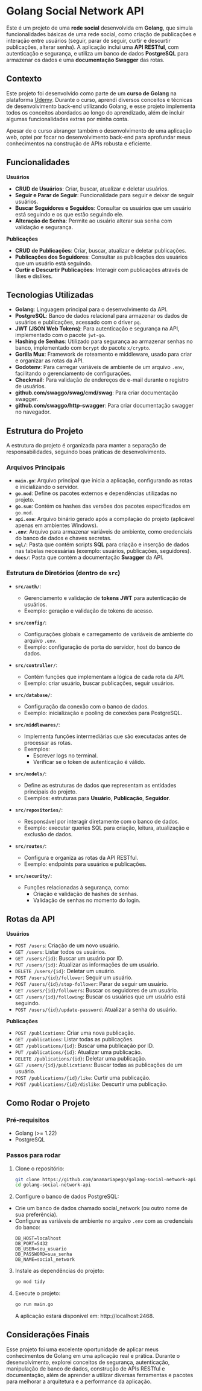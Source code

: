 # Golang Social Network API


Este é um projeto de uma **rede social** desenvolvida em **Golang**, que simula funcionalidades básicas de uma rede social, como criação de publicações e interação entre usuários (seguir, parar de seguir, curtir e descurtir publicações, alterar senha). A aplicação inclui uma **API RESTful**, com autenticação e segurança, e utiliza um banco de dados **PostgreSQL** para armazenar os dados e uma **documentação Swagger** das rotas.

## Contexto

Este projeto foi desenvolvido como parte de um **curso de Golang** na plataforma [Udemy](https://www.udemy.com/course/aprenda-golang-do-zero-desenvolva-uma-aplicacao-completa/?couponCode=BFCPSALE24). Durante o curso, aprendi diversos conceitos e técnicas de desenvolvimento back-end utilizando Golang, e esse projeto implementa todos os conceitos abordados ao longo do aprendizado, além de incluir algumas funcionalidades extras por minha conta.

Apesar de o curso abranger também o desenvolvimento de uma aplicação web, optei por focar no desenvolvimento back-end para aprofundar meus conhecimentos na construção de APIs robusta e eficiente.

## Funcionalidades

**Usuários**

* **CRUD de Usuários**: Criar, buscar, atualizar e deletar usuários.
* **Seguir e Parar de Seguir**: Funcionalidade para seguir e deixar de seguir usuários.
* **Buscar Seguidores e Seguidos**: Consultar os usuários que um usuário está seguindo e os que estão seguindo ele.
* **Alteração de Senha**: Permite ao usuário alterar sua senha com validação e segurança.

**Publicações**

* **CRUD de Publicações**: Criar, buscar, atualizar e deletar publicações.
* **Publicações dos Seguidores**: Consultar as publicações dos usuários que um usuário está seguindo.
* **Curtir e Descurtir Publicações**: Interagir com publicações através de likes e dislikes.

## Tecnologias Utilizadas

* **Golang**: Linguagem principal para o desenvolvimento da API.
* **PostgreSQL**: Banco de dados relacional para armazenar os dados de usuários e publicações, acessado com o driver `pq`.
* **JWT (JSON Web Tokens)**: Para autenticação e segurança na API, implementado com o pacote `jwt-go`.
* **Hashing de Senhas**: Utilizado para segurança ao armazenar senhas no banco, implementado com `bcrypt` do pacote `x/crypto`.
* **Gorilla Mux**: Framework de roteamento e middleware, usado para criar e organizar as rotas da API.
* **Godotenv**: Para carregar variáveis de ambiente de um arquivo `.env`, facilitando o gerenciamento de configurações.
* **Checkmail**: Para validação de endereços de e-mail durante o registro de usuários.
* **github.com/swaggo/swag/cmd/swag**: Para criar documentação swagger.
* **github.com/swaggo/http-swagger**: Para criar documentação swagger no navegador.

## Estrutura do Projeto

A estrutura do projeto é organizada para manter a separação de responsabilidades, seguindo boas práticas de desenvolvimento.

### Arquivos Principais

- **`main.go`**: Arquivo principal que inicia a aplicação, configurando as rotas e inicializando o servidor.
- **`go.mod`**: Define os pacotes externos e dependências utilizadas no projeto.
- **`go.sum`**: Contém os hashes das versões dos pacotes especificados em `go.mod`.
- **`api.exe`**: Arquivo binário gerado após a compilação do projeto (aplicável apenas em ambientes Windows).
- **`.env`**: Arquivo para armazenar variáveis de ambiente, como credenciais do banco de dados e chaves secretas.
- **`sql/`**: Pasta que contém scripts **SQL** para criação e inserção de dados nas tabelas necessárias (exemplo: usuários, publicações, seguidores).
- **`docs/`**: Pasta que contém a documentação **Swagger** da API.

### Estrutura de Diretórios (dentro de `src`)

- **`src/auth/`**: 
  - Gerenciamento e validação de **tokens JWT** para autenticação de usuários.
  - Exemplo: geração e validação de tokens de acesso.

- **`src/config/`**: 
  - Configurações globais e carregamento de variáveis de ambiente do arquivo `.env`.
  - Exemplo: configuração de porta do servidor, host do banco de dados.

- **`src/controller/`**: 
  - Contém funções que implementam a lógica de cada rota da API.
  - Exemplo: criar usuário, buscar publicações, seguir usuários.

- **`src/database/`**: 
  - Configuração da conexão com o banco de dados.
  - Exemplo: inicialização e pooling de conexões para PostgreSQL.

- **`src/middlewares/`**: 
  - Implementa funções intermediárias que são executadas antes de processar as rotas.
  - Exemplos:
    - Escrever logs no terminal.
    - Verificar se o token de autenticação é válido.

- **`src/models/`**: 
  - Define as estruturas de dados que representam as entidades principais do projeto.
  - Exemplos: estruturas para **Usuário**, **Publicação**, **Seguidor**.

- **`src/repositories/`**: 
  - Responsável por interagir diretamente com o banco de dados.
  - Exemplo: executar queries SQL para criação, leitura, atualização e exclusão de dados.

- **`src/routes/`**: 
  - Configura e organiza as rotas da API RESTful.
  - Exemplo: endpoints para usuários e publicações.

- **`src/security/`**: 
  - Funções relacionadas à segurança, como:
    - Criação e validação de hashes de senhas.
    - Validação de senhas no momento do login.

## Rotas da API

**Usuários**

* `POST /users`: Criação de um novo usuário.
* `GET /users`: Listar todos os usuários.
* `GET /users/{id}`: Buscar um usuário por ID.
* `PUT /users/{id}`: Atualizar as informações de um usuário.
* `DELETE /users/{id}`: Deletar um usuário.
* `POST /users/{id}/follower`: Seguir um usuário.
* `POST /users/{id}/stop-follower`: Parar de seguir um usuário.
* `GET /users/{id}/followers`: Buscar os seguidores de um usuário.
* `GET /users/{id}/following`: Buscar os usuários que um usuário está seguindo.
* `POST /users/{id}/update-password`: Atualizar a senha do usuário.


**Publicações**

* `POST /publications`: Criar uma nova publicação.
* `GET /publications`: Listar todas as publicações.
* `GET /publications/{id}`: Buscar uma publicação por ID.
* `PUT /publications/{id}`: Atualizar uma publicação.
* `DELETE /publications/{id}`: Deletar uma publicação.
* `GET /users/{id}/publications`: Buscar todas as publicações de um usuário.
* `POST /publications/{id}/like`: Curtir uma publicação.
* `POST /publications/{id}/dislike`: Descurtir uma publicação.


## Como Rodar o Projeto

### Pré-requisitos

* Golang (>= 1.22)
* PostgreSQL


### Passos para rodar

1. Clone o repositório:

    ```bash
    git clone https://github.com/anamariapego/golang-social-network-api.git
    cd golang-social-network-api
    ```

2. Configure o banco de dados PostgreSQL:

* Crie um banco de dados chamado social_network (ou outro nome de sua preferência).
* Configure as variáveis de ambiente no arquivo `.env` com as credenciais do banco:
    ```
    DB_HOST=localhost
    DB_PORT=5432
    DB_USER=seu_usuario
    DB_PASSWORD=sua_senha
    DB_NAME=social_network
    ```

3. Instale as dependências do projeto:

    ```bash
    go mod tidy
    ```

4. Execute o projeto:

    ```bash
    go run main.go
    ```

    A aplicação estará disponível em: http://localhost:2468.

## Considerações Finais
Esse projeto foi uma excelente oportunidade de aplicar meus conhecimentos de Golang em uma aplicação real e prática. Durante o desenvolvimento, explorei conceitos de segurança, autenticação, manipulação de banco de dados, construção de APIs RESTful e documentação, além de aprender a utilizar diversas ferramentas e pacotes para melhorar a arquitetura e a performance da aplicação.

